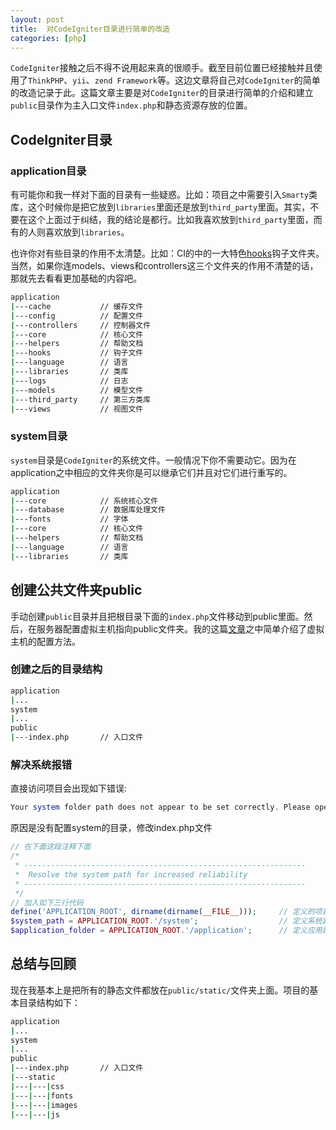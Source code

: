 ```yaml
---
layout: post
title:  对CodeIgniter目录进行简单的改造
categories: [php]
---
```


```CodeIgniter```接触之后不得不说用起来真的很顺手。截至目前位置已经接触并且使用了```ThinkPHP```、```yii```、```zend Framework```等。这边文章将自己对```CodeIgniter```的简单的改造记录于此。这篇文章主要是对```CodeIgniter```的目录进行简单的介绍和建立```public```目录作为主入口文件```index.php```和静态资源存放的位置。


## CodeIgniter目录 ##

### application目录 ###

有可能你和我一样对下面的目录有一些疑惑。比如：项目之中需要引入```Smarty```类库，这个时候你是把它放到```libraries```里面还是放到```third_party```里面。其实，不要在这个上面过于纠结，我的结论是都行。比如我喜欢放到```third_party```里面，而有的人则喜欢放到```libraries```。

也许你对有些目录的作用不太清楚。比如：CI的中的一大特色[hooks]钩子文件夹。当然，如果你连models、views和controllers这三个文件夹的作用不清楚的话，那就先去看看更加基础的内容吧。

```bash
application
|---cache           // 缓存文件
|---config          // 配置文件
|---controllers     // 控制器文件
|---core            // 核心文件
|---helpers         // 帮助文档
|---hooks           // 钩子文件
|---language        // 语言
|---libraries       // 类库
|---logs            // 日志
|---models          // 模型文件
|---third_party     // 第三方类库
|---views           // 视图文件
```

### system目录 ###

```system```目录是```CodeIgniter```的系统文件。一般情况下你不需要动它。因为在application之中相应的文件夹你是可以继承它们并且对它们进行重写的。

```bash
application
|---core            // 系统核心文件
|---database        // 数据库处理文件
|---fonts           // 字体
|---core            // 核心文件
|---helpers         // 帮助文档
|---language        // 语言
|---libraries       // 类库
```

## 创建公共文件夹public ##

手动创建```public```目录并且把根目录下面的```index.php```文件移动到public里面。然后，在服务器配置虚拟主机指向public文件夹。我的这篇[文章]之中简单介绍了虚拟主机的配置方法。

### 创建之后的目录结构 ###

```bash
application
|...
system
|...
public
|---index.php       // 入口文件
```


### 解决系统报错 ###

直接访问项目会出现如下错误:

```php
Your system folder path does not appear to be set correctly. Please open the following file and correct this: index.php
```

原因是没有配置system的目录，修改index.php文件

```php
// 在下面这段注释下面
/*
 * ---------------------------------------------------------------
 *  Resolve the system path for increased reliability
 * ---------------------------------------------------------------
 */
// 加入如下三行代码
define('APPLICATION_ROOT', dirname(dirname(__FILE__)));     // 定义的项目根目录
$system_path = APPLICATION_ROOT.'/system';                  // 定义系统路径
$application_folder = APPLICATION_ROOT.'/application';      // 定义应用路径
```

## 总结与回顾 ##

现在我基本上是把所有的静态文件都放在```public/static/```文件夹上面。项目的基本目录结构如下：

```bash
application
|...
system
|...
public
|---index.php       // 入口文件
|---static
|---|---|css
|---|---|fonts
|---|---|images
|---|---|js
```

[hooks]: http://www.codeigniter.com/user_guide/general/hooks.html
[文章]: http://searchp.cc/20150424.html
